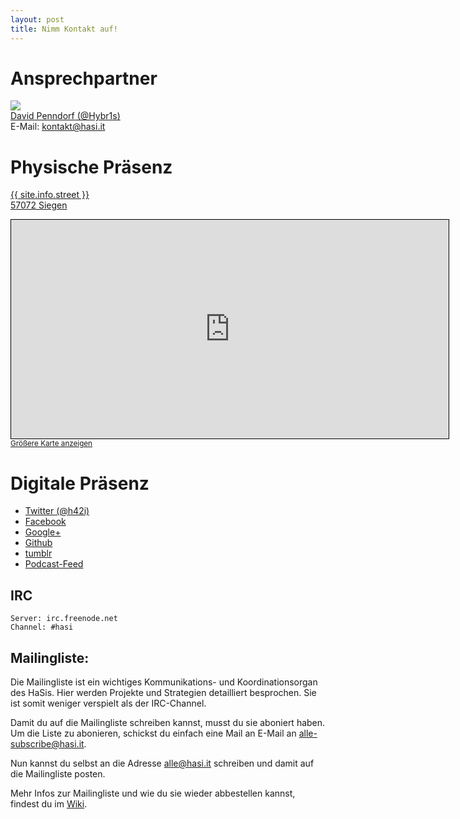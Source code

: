 ```yaml
---
layout: post
title: Nimm Kontakt auf!
---
```

# Ansprechpartner
![](/images/180px-Der_Hybr1s.jpg)  
[David Penndorf (@Hybr1s)](http://hasi.it/wiki/Benutzer:Hybr1s)  
E-Mail: <a href="mailto:kontakt@hasi.it">kontakt@hasi.it</a>
  
# Physische Präsenz
  
<a href="http://www.openstreetmap.org/?lat=50.8690655&lon=8.0046585&zoom=18&layers=M&mlat=50.86921&mlon=8.00490" target="_blank">{{ site.info.street }} <br /> 57072 Siegen </a>  
  
<iframe width="700" height="350" frameborder="0" scrolling="no" marginheight="0" marginwidth="0" src="http://www.openstreetmap.org/export/embed.html?bbox=8.00375,50.86801,8.00722,50.8698&amp;layer=mapnik&amp;marker=50.86918,8.00489" style="border: 1px solid black"></iframe><br /><small><a href="http://www.openstreetmap.org/?lat=50.868905&amp;lon=8.005485&amp;zoom=18&amp;layers=M&amp;mlat=50.86918&amp;mlon=8.00489">Gr&#246;&#223;ere Karte anzeigen</a></small>
  
 
# Digitale Präsenz 
   
* [Twitter (@h42i)](http://twitter.com/h42i)
* [Facebook](https://www.facebook.com/pages/H42i/205372236255814)
* [Google+](https://plus.google.com/110841244355299176140/posts)
* [Github](https://www.github.com/h42i)
* [tumblr](http://h42i.tumblr.com/)
* [Podcast-Feed](http://hasi.it/episodes.mp3.rss)
  
## IRC
  
	Server: irc.freenode.net  
	Channel: #hasi
  
## Mailingliste:
  
Die Mailingliste ist ein wichtiges Kommunikations- und Koordinationsorgan des HaSis. Hier werden Projekte und Strategien detailliert besprochen. Sie ist somit weniger verspielt als der IRC-Channel.  
  
Damit du auf die Mailingliste schreiben kannst, musst du sie aboniert haben. Um die Liste zu abonieren, schickst du einfach eine Mail an E-Mail an <a href="mailto:alle-subscribe@hasi.it"><alle-subscribe@hasi.it></a>.   
  
Nun kannst du selbst an die Adresse <a href="mailto:alle@hasi.it"><alle@hasi.it></a> schreiben und damit auf die Mailingliste posten.  
  
Mehr Infos zur Mailingliste und wie du sie wieder abbestellen kannst, findest du im [Wiki](http://hasi.it/wiki/Mailingliste).